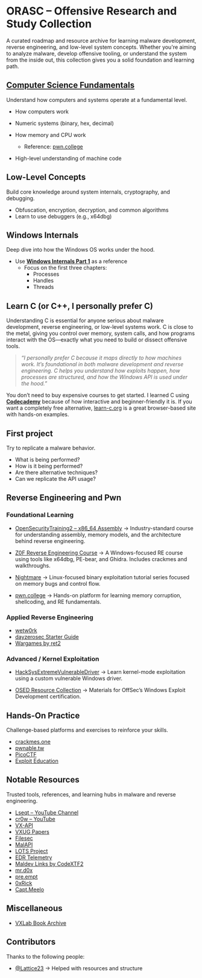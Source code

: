 # ORASC – Offensive Research and Study Collection
A curated roadmap and resource archive for learning malware development, reverse engineering, and low-level system concepts. Whether you're aiming to analyze malware, develop offensive tooling, or understand the system from the inside out, this collection gives you a solid foundation and learning path.

## [Computer Science Fundamentals](https://www.youtube.com/watch?v=tpIctyqH29Q&list=PL8dPuuaLjXtNlUrzyH5r6jN9ulIgZBpdo)
Understand how computers and systems operate at a fundamental level.
* How computers work
* Numeric systems (binary, hex, decimal)
* How memory and CPU work

  * Reference: [pwn.college](https://pwn.college/)
* High-level understanding of machine code

## Low-Level Concepts
Build core knowledge around system internals, cryptography, and debugging.

* Obfuscation, encryption, decryption, and common algorithms
* Learn to use debuggers (e.g., x64dbg)

## Windows Internals
Deep dive into how the Windows OS works under the hood.

* Use [**Windows Internals Part 1**](https://empyreal96.github.io/nt-info-depot/Windows-Internals-PDFs/Windows%20System%20Internals%207e%20Part%201.pdf) as a reference
  * Focus on the first three chapters:
    * Processes
    * Handles
    * Threads

## Learn C (or C++, I personally prefer C)
Understanding C is essential for anyone serious about malware development, reverse engineering, or low-level systems work. C is close to the metal, giving you control over memory, system calls, and how programs interact with the OS—exactly what you need to build or dissect offensive tools.

> *“I personally prefer C because it maps directly to how machines work. It’s foundational in both malware development and reverse engineering. C helps you understand how exploits happen, how processes are structured, and how the Windows API is used under the hood.”*

You don’t need to buy expensive courses to get started. I learned C using [**Codecademy**](https://www.codecademy.com/learn/paths/c) because of how interactive and beginner-friendly it is. If you want a completely free alternative, [learn-c.org](https://www.learn-c.org/) is a great browser-based site with hands-on examples.


## First project
Try to replicate a malware behavior.
* What is being performed?
* How is it being performed?
* Are there alternative techniques?
* Can we replicate the API usage?

## Reverse Engineering and Pwn
### Foundational Learning
* [OpenSecurityTraining2 – x86_64 Assembly](https://p.ost2.fyi/courses/course-v1:OpenSecurityTraining2+Arch1001_x86-64_Asm+2021_v1/about)
  -> Industry-standard course for understanding assembly, memory models, and the architecture behind reverse engineering.

* [Z0F Reverse Engineering Course](https://www.debugxp.com/posts/RECourse/)
  -> A Windows-focused RE course using tools like x64dbg, PE-bear, and Ghidra. Includes crackmes and walkthroughs.
  
* [Nightmare](https://guyinatuxedo.github.io/00-intro/index.html)
  -> Linux-focused binary exploitation tutorial series focused on memory bugs and control flow.
 
* [pwn.college](https://pwn.college/)
  -> Hands-on platform for learning memory corruption, shellcoding, and RE fundamentals.

### Applied Reverse Engineering
* [wetw0rk](https://wetw0rk.github.io/)
* [dayzerosec Starter Guide](https://dayzerosec.com/blog/2024/07/11/getting-started-2024.html)
* [Wargames by ret2](https://wargames.ret2.systems/)

### Advanced / Kernel Exploitation

* [HackSysExtremeVulnerableDriver](https://github.com/hacksysteam/HackSysExtremeVulnerableDriver)
  -> Learn kernel-mode exploitation using a custom vulnerable Windows driver.

* [OSED Resource Collection](https://github.com/nop-tech/OSED/tree/main)
  -> Materials for OffSec’s Windows Exploit Development certification.

## Hands-On Practice

Challenge-based platforms and exercises to reinforce your skills.

* [crackmes.one](https://crackmes.one/)
* [pwnable.tw](https://pwnable.tw/challenge/)
* [PicoCTF](https://picoctf.org/)
* [Exploit Education](https://exploit.education/)

## Notable Resources
Trusted tools, references, and learning hubs in malware and reverse engineering.

* [Lseqt – YouTube Channel](https://www.youtube.com/@Lsecqt)
* [cr0w – YouTube](https://www.youtube.com/@crr0ww)
* [VX-API](https://github.com/vxunderground/VX-API)
* [VXUG Papers](https://github.com/vxunderground/VXUG-Papers)
* [Filesec](https://filesec.io/)
* [MalAPI](https://malapi.io/)
* [LOTS Project](https://lots-project.com/)
* [EDR Telemetry](https://www.edr-telemetry.com/)
* [Maldev Links by CodeXTF2](https://github.com/CodeXTF2/maldev-links)
* [mr.d0x](https://mrd0x.com/)
* [pre.empt](https://pre.empt.dev/)
* [0xRick](https://0xrick.github.io/misc/c2/)
* [Capt.Meelo](https://captmeelo.com/)

## Miscellaneous
* [VXLab Book Archive](https://github.com/vxlabinfo/lib/tree/master)

## Contributors
Thanks to the following people:
* [@Lattice23](https://github.com/Lattice23) -> Helped with resources and structure

